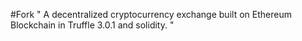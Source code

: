 #Fork
"
A decentralized cryptocurrency exchange built on Ethereum Blockchain in Truffle 3.0.1 and solidity.
"
